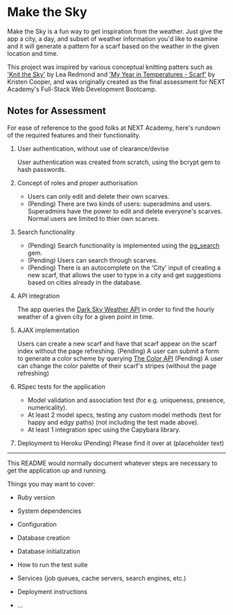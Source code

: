 # Make the Sky

Make the Sky is a fun way to get inspiration from the weather. Just give the app a city, a day, and subset of weather information you'd like to examine and it will generate a pattern for a scarf based on the weather in the given location and time.

This project was inspired by various conceptual knitting patters such as ['Knit the Sky'](https://www.leafcutterdesigns.com/gifts/sky-scarf-yarn-kit/) by Lea Redmond and ['My Year in Temperatures - Scarf'](https://www.ravelry.com/patterns/library/my-year-in-temperatures--scarf-) by Kristen Cooper, and was originally created as the final assessment for NEXT Academy's Full-Stack Web Development Bootcamp. 


## Notes for Assessment
For ease of reference to the good folks at NEXT Academy, here's rundown of the required features and their functionality.

1. User authentication, without use of clearance/devise

   User authentication was created from scratch, using the bcrypt gem to hash passwords.

2. Concept of roles and proper authorisation

   * Users can only edit and delete their own scarves.
   * (Pending) There are two kinds of users: superadmins and users. Superadmins have the power to edit and delete everyone's scarves. Normal users are limited to thier own scarves.

3. Search functionality

   * (Pending) Search functionality is implemented using the [pg_search](https://github.com/Casecommons/pg_search) gem. 
   * (Pending) Users can search through scarves. 
   * (Pending) There is an autocomplete on the 'City' input of creating a new scarf, that allows the user to type in a city and get suggestions based on cities already in the database.

4. API integration

   The app queries the [Dark Sky Weather API](https://darksky.net/dev) in order to find the hourly weather of a given city for a given point in time.

5. AJAX implementation

   Users can create a new scarf and have that scarf appear on the scarf index without the page refreshing.
   (Pending) A user can submit a form to generate a color scheme by querying [The Color API](http://www.thecolorapi.com/)
   (Pending) A user can change the color palette of their scarf's stripes (without the page refreshing)

6. RSpec tests for the application
   * Model validation and association test (for e.g. uniqueness, presence, numericality). 
   * At least 2 model specs, testing any custom model methods (test for happy and edgy paths) (not including the test made above). 
   * At least 1 integration spec using the Capybara library.

7. Deployment to Heroku
   (Pending) Please find it over at (placeholder text)


***


This README would normally document whatever steps are necessary to get the
application up and running.

Things you may want to cover:

* Ruby version

* System dependencies

* Configuration

* Database creation

* Database initialization

* How to run the test suite

* Services (job queues, cache servers, search engines, etc.)

* Deployment instructions

* ...

